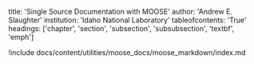 title: 'Single Source Documentation with MOOSE'
author: 'Andrew E. Slaughter'
institution: 'Idaho National Laboratory'
tableofcontents: 'True'
headings: ['chapter', 'section', 'subsection', 'subsubsection', 'textbf', 'emph']

!include docs/content/utilities/moose_docs/moose_markdown/index.md
